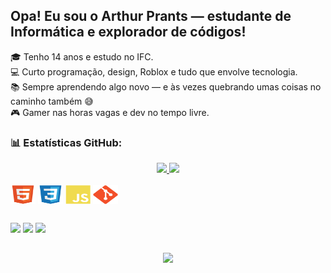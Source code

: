 ## Opa! Eu sou o Arthur Prants — estudante de Informática e explorador de códigos!

🎓 Tenho 14 anos e estudo no IFC.  
💻 Curto programação, design, Roblox e tudo que envolve tecnologia.  
📚 Sempre aprendendo algo novo — e às vezes quebrando umas coisas no caminho também 😅  
🎮 Gamer nas horas vagas e dev no tempo livre.

### 📊 Estatísticas GitHub:

<div align="center">
  <a href="https://github.com/seuusuario">
    <img height="150em" src="https://github-readme-stats.vercel.app/api?username=seuusuario&show_icons=true&theme=radical"/>
    <img height="150em" src="https://github-readme-stats.vercel.app/api/top-langs/?username=seuusuario&layout=compact&theme=radical"/>
  </a>
</div>

<div style="display: inline_block"><br>
  <img align="center" alt="Prants-HTML" height="30" width="40" src="https://raw.githubusercontent.com/devicons/devicon/master/icons/html5/html5-original.svg">
  <img align="center" alt="Prants-CSS" height="30" width="40" src="https://raw.githubusercontent.com/devicons/devicon/master/icons/css3/css3-original.svg">
  <img align="center" alt="Prants-Js" height="30" width="40" src="https://raw.githubusercontent.com/devicons/devicon/master/icons/javascript/javascript-plain.svg">
  <img align="center" alt="Prants-Git" height="30" width="40" src="https://raw.githubusercontent.com/devicons/devicon/master/icons/git/git-original.svg">
</div>

##

<div> 
  <a href="https://www.instagram.com/seuusuario" target="_blank"><img src="https://img.shields.io/badge/-Instagram-%23E4405F?style=for-the-badge&logo=instagram&logoColor=white"></a>
  <a href="https://discord.com/users/seuID" target="_blank"><img src="https://img.shields.io/badge/Discord-7289DA?style=for-the-badge&logo=discord&logoColor=white"></a> 
  <a href="mailto:seuemail@gmail.com" target="_blank"><img src="https://img.shields.io/badge/-Gmail-%23333?style=for-the-badge&logo=gmail&logoColor=white"></a>
</div>

##

<div align="center">
  <img src="https://raw.githubusercontent.com/seuusuario/seuusuario/output/github-contribution-grid-snake.svg" />
</div>
